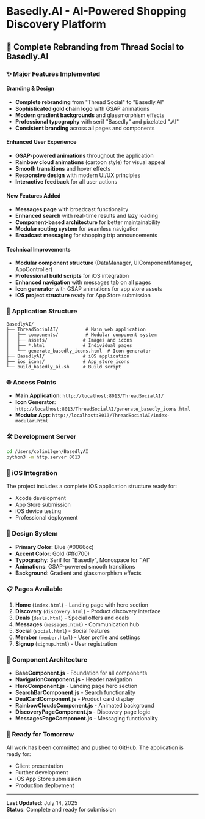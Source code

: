 # Basedly.AI - AI-Powered Shopping Discovery Platform

## 🚀 Complete Rebranding from Thread Social to Basedly.AI

### ✨ Major Features Implemented

#### **Branding & Design**
- **Complete rebranding** from "Thread Social" to "Basedly.AI"
- **Sophisticated gold chain logo** with GSAP animations
- **Modern gradient backgrounds** and glassmorphism effects
- **Professional typography** with serif "Basedly" and pixelated ".AI"
- **Consistent branding** across all pages and components

#### **Enhanced User Experience**
- **GSAP-powered animations** throughout the application
- **Rainbow cloud animations** (cartoon style) for visual appeal
- **Smooth transitions** and hover effects
- **Responsive design** with modern UI/UX principles
- **Interactive feedback** for all user actions

#### **New Features Added**
- **Messages page** with broadcast functionality
- **Enhanced search** with real-time results and lazy loading
- **Component-based architecture** for better maintainability
- **Modular routing system** for seamless navigation
- **Broadcast messaging** for shopping trip announcements

#### **Technical Improvements**
- **Modular component structure** (DataManager, UIComponentManager, AppController)
- **Professional build scripts** for iOS integration
- **Enhanced navigation** with messages tab on all pages
- **Icon generator** with GSAP animations for app store assets
- **iOS project structure** ready for App Store submission

### 🎯 Application Structure

```
BasedlyAI/
├── ThreadSocialAI/          # Main web application
│   ├── components/          # Modular component system
│   ├── assets/             # Images and icons
│   ├── *.html              # Individual pages
│   └── generate_basedly_icons.html  # Icon generator
├── BasedlyAI/              # iOS application
├── ios_icons/              # App store icons
└── build_basedly_ai.sh     # Build script
```

### 🌐 Access Points

- **Main Application**: `http://localhost:8013/ThreadSocialAI/`
- **Icon Generator**: `http://localhost:8013/ThreadSocialAI/generate_basedly_icons.html`
- **Modular App**: `http://localhost:8013/ThreadSocialAI/index-modular.html`

### 🛠 Development Server

```bash
cd /Users/colinilgen/BasedlyAI
python3 -m http.server 8013
```

### 📱 iOS Integration

The project includes a complete iOS application structure ready for:
- Xcode development
- App Store submission
- iOS device testing
- Professional deployment

### 🎨 Design System

- **Primary Color**: Blue (#0066cc)
- **Accent Color**: Gold (#ffd700)
- **Typography**: Serif for "Basedly", Monospace for ".AI"
- **Animations**: GSAP-powered smooth transitions
- **Background**: Gradient and glassmorphism effects

### 📋 Pages Available

1. **Home** (`index.html`) - Landing page with hero section
2. **Discovery** (`discovery.html`) - Product discovery interface
3. **Deals** (`deals.html`) - Special offers and deals
4. **Messages** (`messages.html`) - Communication hub
5. **Social** (`social.html`) - Social features
6. **Member** (`member.html`) - User profile and settings
7. **Signup** (`signup.html`) - User registration

### 🔧 Component Architecture

- **BaseComponent.js** - Foundation for all components
- **NavigationComponent.js** - Header navigation
- **HeroComponent.js** - Landing page hero section
- **SearchBarComponent.js** - Search functionality
- **DealCardComponent.js** - Product card display
- **RainbowCloudsComponent.js** - Animated background
- **DiscoveryPageComponent.js** - Discovery page logic
- **MessagesPageComponent.js** - Messaging functionality

### 🚀 Ready for Tomorrow

All work has been committed and pushed to GitHub. The application is ready for:
- Client presentation
- Further development
- iOS App Store submission
- Production deployment

---

**Last Updated**: July 14, 2025  
**Status**: Complete and ready for submission 
